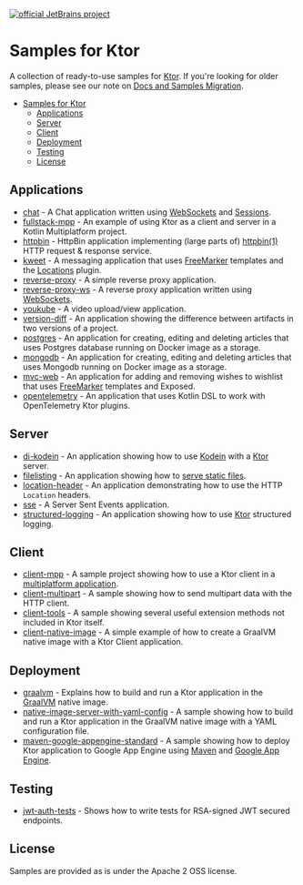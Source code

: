 [![official JetBrains project](https://jb.gg/badges/official-flat-square.svg)](https://confluence.jetbrains.com/display/ALL/JetBrains+on+GitHub)

# Samples for Ktor

A collection of ready-to-use samples for [Ktor](https://ktor.io). If you're looking for older samples, please see our
note on [Docs and Samples Migration](https://blog.jetbrains.com/ktor/2020/09/16/docs-and-samples-migration/).

- [Samples for Ktor](#samples-for-ktor)
    - [Applications](#applications)
    - [Server](#server)
    - [Client](#client)
    - [Deployment](#deployment)
    - [Testing](#testing)
    - [License](#license)

## Applications

- [chat](chat/README.md) - A Chat application written using [WebSockets](https://ktor.io/docs/websocket.html)
  and [Sessions](https://ktor.io/docs/sessions.html).
- [fullstack-mpp](fullstack-mpp/README.md) - An example of using Ktor as a client and server in a Kotlin Multiplatform
  project.
- [httpbin](httpbin/README.md) - HttpBin application implementing (large parts of) [httpbin(1)](https://httpbin.org/)
  HTTP request & response service.
- [kweet](kweet/README.md) - A messaging application that uses [FreeMarker](https://ktor.io/docs/freemarker.html)
  templates and the [Locations](https://ktor.io/docs/locations.html) plugin.
- [reverse-proxy](reverse-proxy/README.md) - A simple reverse proxy application.
- [reverse-proxy-ws](reverse-proxy-ws/README.md) - A reverse proxy application written
  using [WebSockets](https://ktor.io/docs/websocket.html).
- [youkube](youkube/README.md) - A video upload/view application.
- [version-diff](version-diff/README.md) - An application showing the difference between artifacts in two versions of a
  project.
- [postgres](postgres/README.md) - An application for creating, editing and deleting articles that uses Postgres
  database running on Docker image as a storage.
- [mongodb](mongodb/README.md) - An application for creating, editing and deleting articles that uses Mongodb running on
  Docker image as a storage.
- [mvc-web](mvc-web/README.md) - An application for adding and removing wishes to wishlist that
  uses [FreeMarker](https://ktor.io/docs/freemarker.html) templates and Exposed.
- [opentelemetry](opentelemetry/README.md) - An application that uses Kotlin DSL to work with OpenTelemetry Ktor
  plugins.

## Server

- [di-kodein](di-kodein/README.md) - An application showing how to use [Kodein](https://kodein.org)
  with a [Ktor](https://ktor.io) server.
- [filelisting](filelisting/README.md) - An application showing how
  to [serve static files](https://ktor.io/docs/serving-static-content.html).
- [location-header](location-header/README.md) - An application demonstrating how to use the HTTP `Location`
  headers.
- [sse](sse/README.md) - A Server Sent Events application.
- [structured-logging](structured-logging/README.md) - An application showing how to use [Ktor](https://ktor.io)
  structured logging.

## Client

- [client-mpp](client-mpp/README.md) - A sample project showing how to use a Ktor client in
  a [multiplatform application](https://ktor.io/docs/getting-started-ktor-client-multiplatform-mobile.html).
- [client-multipart](client-multipart/README.md) - A sample showing how to send multipart data with the HTTP client.
- [client-tools](client-tools/README.md) - A sample showing several useful extension methods not included in Ktor
  itself.
- [client-native-image](client-native-image/README.md) - A simple example of how to create a GraalVM native image with a
  Ktor Client application.

## Deployment

- [graalvm](graalvm/README.md) - Explains how to build and run a Ktor application in
  the [GraalVM](https://ktor.io/docs/graalvm.html) native image.
- [native-image-server-with-yaml-config](native-image-server-with-yaml-config/README.md) - A sample showing how to build
  and run a Ktor application in the GraalVM native image with a YAML configuration file.
- [maven-google-appengine-standard](maven-google-appengine-standard/README.md) - A sample showing how to deploy Ktor
  application to Google App Engine using [Maven](https://maven.apache.org/)
  and [Google App Engine](https://cloud.google.com/appengine/).

## Testing

- [jwt-auth-tests](jwt-auth-tests/README.md) - Shows how to write tests for RSA-signed JWT secured endpoints.

## License

Samples are provided as is under the Apache 2 OSS license.

